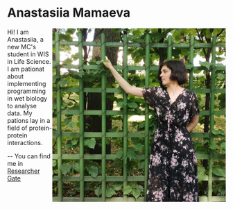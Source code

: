 # Anastasiia Mamaeva

<img src="./dnF-fvolsxs.jpg"  style="float:right;width:400px;height:400px;margin-right;"/>
Hi! I am Anastasiia, a new MC's student in WIS in Life Science. I am pationat about implementing programming in wet biology to analyse data.
My pations lay in a field of protein-protein interactions.

--
You can find me in [Researcher Gate](https://www.researchgate.net/profile/Anastasiia-Mamaeva-2)
